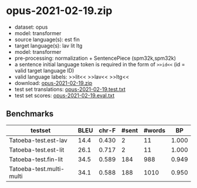 # opus-2021-02-19.zip

* dataset: opus
* model: transformer
* source language(s): est fin
* target language(s): lav lit ltg
* model: transformer
* pre-processing: normalization + SentencePiece (spm32k,spm32k)
* a sentence initial language token is required in the form of `>>id<<` (id = valid target language ID)
* valid language labels: >>lit<< >>lav<< >>ltg<<
* download: [opus-2021-02-19.zip](https://object.pouta.csc.fi/Tatoeba-MT-models/fiu-bat/opus-2021-02-19.zip)
* test set translations: [opus-2021-02-19.test.txt](https://object.pouta.csc.fi/Tatoeba-MT-models/fiu-bat/opus-2021-02-19.test.txt)
* test set scores: [opus-2021-02-19.eval.txt](https://object.pouta.csc.fi/Tatoeba-MT-models/fiu-bat/opus-2021-02-19.eval.txt)

## Benchmarks

| testset | BLEU  | chr-F | #sent | #words | BP |
|---------|-------|-------|-------|--------|----|
| Tatoeba-test.est-lav 	| 14.4 	| 0.430 	| 2 	| 11 	| 1.000 |
| Tatoeba-test.est-lit 	| 26.1 	| 0.717 	| 2 	| 11 	| 1.000 |
| Tatoeba-test.fin-lit 	| 34.5 	| 0.589 	| 184 	| 988 	| 0.949 |
| Tatoeba-test.multi-multi 	| 34.1 	| 0.588 	| 188 	| 1010 	| 0.950 |


